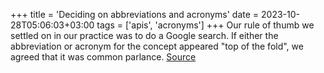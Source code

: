 +++
title = 'Deciding on abbreviations and acronyms'
date = 2023-10-28T05:06:03+03:00
tags = ['apis', 'acronyms']
+++
Our rule of thumb we settled on in our practice was to do a Google search. If either the abbreviation or acronym for the concept appeared "top of the fold", we agreed that it was common parlance.
[Source](https://open.substack.com/pub/netapinotes/p/the-necessity-of-naming-in-apis)
